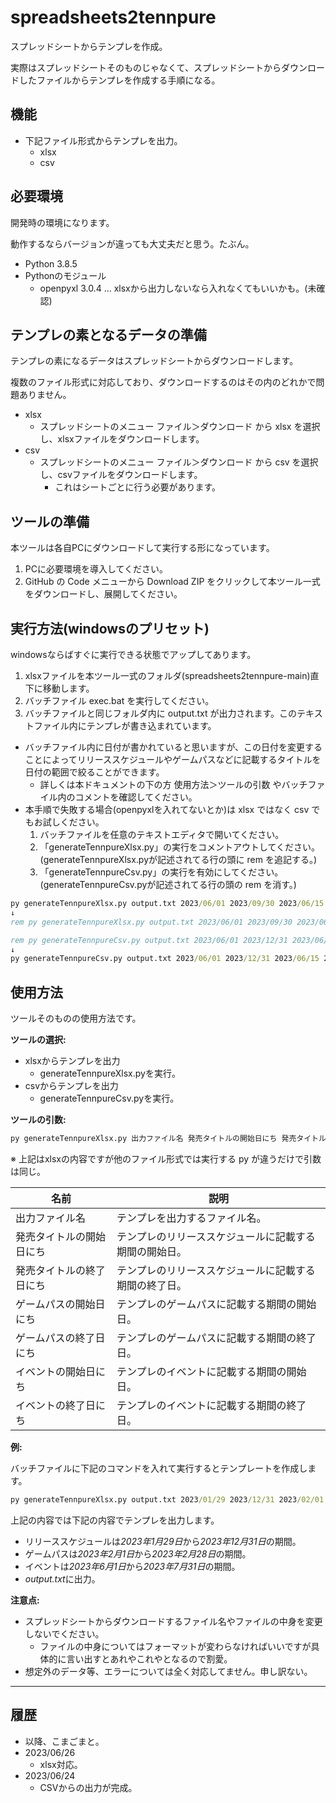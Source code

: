 # spreadsheets2tennpure

スプレッドシートからテンプレを作成。

実際はスプレッドシートそのものじゃなくて、スプレッドシートからダウンロードしたファイルからテンプレを作成する手順になる。

## 機能

+ 下記ファイル形式からテンプレを出力。
  + xlsx
  + csv

## 必要環境

開発時の環境になります。

動作するならバージョンが違っても大丈夫だと思う。たぶん。

+ Python 3.8.5
+ Pythonのモジュール
  + openpyxl 3.0.4 ... xlsxから出力しないなら入れなくてもいいかも。(未確認)

## テンプレの素となるデータの準備

テンプレの素になるデータはスプレッドシートからダウンロードします。

複数のファイル形式に対応しており、ダウンロードするのはその内のどれかで問題ありません。

+ xlsx
  + スプレッドシートのメニュー ファイル＞ダウンロード から xlsx を選択し、xlsxファイルをダウンロードします。
+ csv
  + スプレッドシートのメニュー ファイル＞ダウンロード から csv を選択し、csvファイルをダウンロードします。
    + これはシートごとに行う必要があります。

## ツールの準備

本ツールは各自PCにダウンロードして実行する形になっています。

1. PCに必要環境を導入してください。
1. GitHub の Code メニューから Download ZIP をクリックして本ツール一式をダウンロードし、展開してください。

## 実行方法(windowsのプリセット)

windowsならばすぐに実行できる状態でアップしてあります。

1. xlsxファイルを本ツール一式のフォルダ(spreadsheets2tennpure-main)直下に移動します。
1. バッチファイル exec.bat を実行してください。
1. バッチファイルと同じフォルダ内に output.txt が出力されます。このテキストファイル内にテンプレが書き込まれています。

+ バッチファイル内に日付が書かれていると思いますが、この日付を変更することによってリリーススケジュールやゲームパスなどに記載するタイトルを日付の範囲で絞ることができます。
  + 詳しくは本ドキュメントの下の方 使用方法＞ツールの引数 やバッチファイル内のコメントを確認してください。
+ 本手順で失敗する場合(openpyxlを入れてないとか)は xlsx ではなく csv でもお試しください。
  1. バッチファイルを任意のテキストエディタで開いてください。
  1. 「generateTennpureXlsx.py」の実行をコメントアウトしてください。(generateTennpureXlsx.pyが記述されてる行の頭に rem を追記する。)
  1. 「generateTennpureCsv.py」の実行を有効にしてください。(generateTennpureCsv.pyが記述されてる行の頭の rem を消す。)

``` bat
py generateTennpureXlsx.py output.txt 2023/06/01 2023/09/30 2023/06/15 2023/12/31 2023/06/30 2023/07/01
↓
rem py generateTennpureXlsx.py output.txt 2023/06/01 2023/09/30 2023/06/15 2023/12/31 2023/06/30 2023/07/01
```

``` bat
rem py generateTennpureCsv.py output.txt 2023/06/01 2023/12/31 2023/06/15 2023/12/31 2023/06/01 2023/12/31
↓
py generateTennpureCsv.py output.txt 2023/06/01 2023/12/31 2023/06/15 2023/12/31 2023/06/01 2023/12/31
```

## 使用方法

ツールそのものの使用方法です。

**ツールの選択:**

+ xlsxからテンプレを出力
  + generateTennpureXlsx.pyを実行。
+ csvからテンプレを出力
  + generateTennpureCsv.pyを実行。

**ツールの引数:**

``` bat
py generateTennpureXlsx.py 出力ファイル名 発売タイトルの開始日にち 発売タイトルの終了日にち ゲームパスの開始日にち ゲームパスの終了日にち イベントの開始日にち イベントの終了日にち
```

※ 上記はxlsxの内容ですが他のファイル形式では実行する py が違うだけで引数は同じ。

|名前|説明|
|---|---|
|出力ファイル名|テンプレを出力するファイル名。|
|発売タイトルの開始日にち|テンプレのリリーススケジュールに記載する期間の開始日。|
|発売タイトルの終了日にち|テンプレのリリーススケジュールに記載する期間の終了日。|
|ゲームパスの開始日にち|テンプレのゲームパスに記載する期間の開始日。|
|ゲームパスの終了日にち|テンプレのゲームパスに記載する期間の終了日。|
|イベントの開始日にち|テンプレのイベントに記載する期間の開始日。|
|イベントの終了日にち|テンプレのイベントに記載する期間の終了日。|

**例:**

バッチファイルに下記のコマンドを入れて実行するとテンプレートを作成します。

``` bat
py generateTennpureXlsx.py output.txt 2023/01/29 2023/12/31 2023/02/01 2023/02/28 2023/06/01 2023/07/31
```

上記の内容では下記の内容でテンプレを出力します。

+ リリーススケジュールは*2023年1月29日*から*2023年12月31日*の期間。
+ ゲームパスは*2023年2月1日*から*2023年2月28日*の期間。
+ イベントは*2023年6月1日*から*2023年7月31日*の期間。
+ *output.txt*に出力。

**注意点:**

+ スプレッドシートからダウンロードするファイル名やファイルの中身を変更しないでください。
  + ファイルの中身についてはフォーマットが変わらなければいいですが具体的に言い出すとあれやこれやとなるので割愛。
+ 想定外のデータ等、エラーについては全く対応してません。申し訳ない。

---

## 履歴

+ 以降、こまごまと。
+ 2023/06/26
  + xlsx対応。
+ 2023/06/24
  + CSVからの出力が完成。
